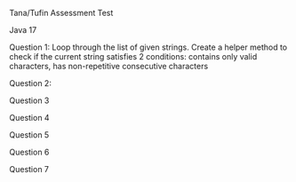 Tana/Tufin Assessment Test

Java 17

Question 1:
Loop through the list of given strings. 
Create a helper method to check if the 
current string satisfies 2 conditions: 
contains only valid characters,
has non-repetitive consecutive characters

Question 2:


Question 3

Question 4

Question 5

Question 6

Question 7
